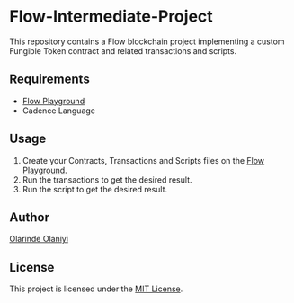 # Flow-Intermediate-Project

This repository contains a Flow blockchain project implementing a custom Fungible Token contract and related transactions and scripts.

## Requirements

- [Flow Playground](https://play.flow.com/)
- Cadence Language

## Usage

1. Create your Contracts, Transactions and Scripts files on the [Flow Playground](https://play.flow.com/).
2. Run the transactions to get the desired result.
3. Run the script to get the desired result.

## Author

[Olarinde Olaniyi](https://github.com/Olarinde36)

## License

This project is licensed under the [MIT License](LICENSE).
